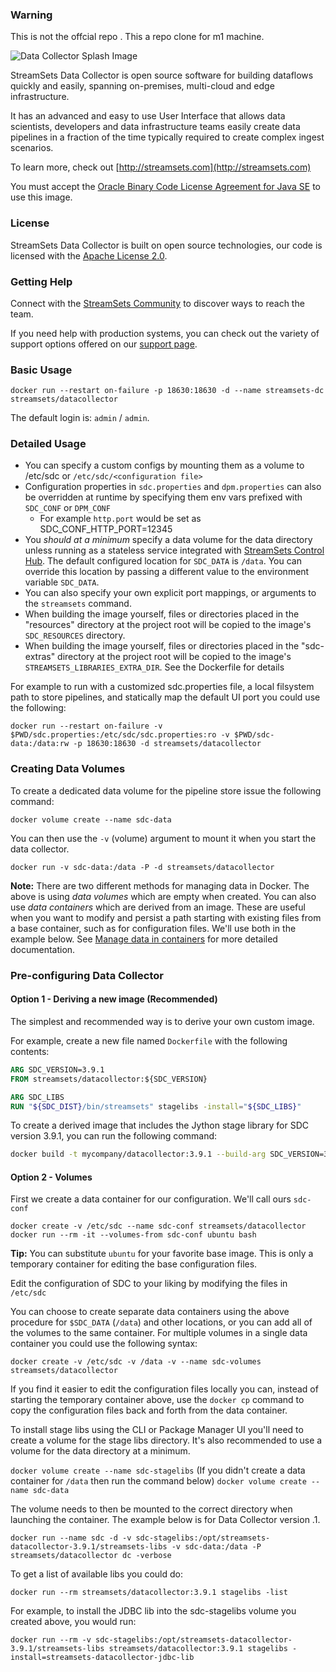 ### Warning

This is not the offcial repo . This a repo clone for m1 machine.


![Data Collector Splash Image](https://raw.githubusercontent.com/streamsets/datacollector/master/datacollector_splash.png)

StreamSets Data Collector is open source software for building dataflows quickly and easily, spanning on-premises, multi-cloud and edge infrastructure.

It has an advanced and easy to use User Interface that allows data scientists, developers and data infrastructure teams easily create data pipelines in a fraction of the time typically required to create complex ingest scenarios.

To learn more, check out [http://streamsets.com](http://streamsets.com)

You must accept the [Oracle Binary Code License Agreement for Java SE](http://www.oracle.com/technetwork/java/javase/terms/license/index.html) to use this image.

### License

StreamSets Data Collector is built on open source technologies, our code is licensed with the
[Apache License 2.0](LICENSE.txt).

### Getting Help

Connect with the [StreamSets Community](https://streamsets.com/community) to discover ways to reach the team.

If you need help with production systems, you can check out the variety of support options offered on our
[support page](http://streamsets.com/support).

### Basic Usage

`docker run --restart on-failure -p 18630:18630 -d --name streamsets-dc streamsets/datacollector`

The default login is: `admin` / `admin`.

### Detailed Usage

* You can specify a custom configs by mounting them as a volume to /etc/sdc or `/etc/sdc/<configuration file>`
* Configuration properties in `sdc.properties` and `dpm.properties` can also be overridden at runtime by specifying them env vars prefixed with `SDC_CONF` or `DPM_CONF`
  * For example `http.port` would be set as SDC_CONF_HTTP_PORT=12345
* You *should at a minimum* specify a data volume for the data directory unless running as a stateless service integrated with [StreamSets Control Hub](https://streamsets.com/products/sch). The default configured location for `SDC_DATA` is `/data`. You can override this location by passing a different value to the environment variable `SDC_DATA`.
* You can also specify your own explicit port mappings, or arguments to the `streamsets` command.
* When building the image yourself, files or directories placed in the "resources" directory at the project root will be copied to the image's  `SDC_RESOURCES` directory.
* When building the image yourself, files or directories placed in the "sdc-extras" directory at the project root will be copied to the image's `STREAMSETS_LIBRARIES_EXTRA_DIR`. See the Dockerfile for details

For example to run with a customized sdc.properties file, a local filsystem path to store pipelines, and statically map the default UI port you could use the following:

`docker run --restart on-failure -v $PWD/sdc.properties:/etc/sdc/sdc.properties:ro -v $PWD/sdc-data:/data:rw -p 18630:18630 -d streamsets/datacollector`

### Creating Data Volumes

To create a dedicated data volume for the pipeline store issue the following command:

`docker volume create --name sdc-data`

You can then use the `-v` (volume) argument to mount it when you start the data collector.

`docker run -v sdc-data:/data -P -d streamsets/datacollector`

**Note:** There are two different methods for managing data in Docker. The above is using *data volumes* which are empty when created. You can also use *data containers* which are derived from an image. These are useful when you want to modify and persist a path starting with existing files from a base container, such as for configuration files. We'll use both in the example below. See [Manage data in containers](https://docs.docker.com/engine/tutorials/dockervolumes/) for more detailed documentation.

### Pre-configuring Data Collector

#### Option 1 - Deriving a new image (Recommended)

The simplest and recommended way is to derive your own custom image.

For example, create a new file named `Dockerfile` with the following contents:

```dockerfile
ARG SDC_VERSION=3.9.1
FROM streamsets/datacollector:${SDC_VERSION}

ARG SDC_LIBS
RUN "${SDC_DIST}/bin/streamsets" stagelibs -install="${SDC_LIBS}"
```

To create a derived image that includes the Jython stage library for SDC version 3.9.1, you can run the following command:

```bash
docker build -t mycompany/datacollector:3.9.1 --build-arg SDC_VERSION=3.9.1 --build-arg SDC_LIBS=streamsets-datacollector-jython_2_7-lib .
```

#### Option 2 - Volumes

First we create a data container for our configuration. We'll call ours `sdc-conf`

`docker create -v /etc/sdc --name sdc-conf streamsets/datacollector`
`docker run --rm -it --volumes-from sdc-conf ubuntu bash`

**Tip:** You can substitute `ubuntu` for your favorite base image. This is only
a temporary container for editing the base configuration files.

Edit the configuration of SDC to your liking by modifying the files in `/etc/sdc`

You can choose to create separate data containers using the above procedure for
`$SDC_DATA` (`/data`) and other locations, or you can add all of the volumes to the
same container. For multiple volumes in a single data container you could use the following syntax:

`docker create -v /etc/sdc -v /data -v --name sdc-volumes streamsets/datacollector`

If you find it easier to edit the configuration files locally you can, instead
of starting the temporary container above, use the `docker cp` command to
copy the configuration files back and forth from the data container.

To install stage libs using the CLI or Package Manager UI you'll need to create a volume for the stage libs directory.
It's also recommended to use a volume for the data directory at a minimum.

`docker volume create --name sdc-stagelibs`
(If you didn't create a data container for `/data` then run the command below)
`docker volume create --name sdc-data`

The volume needs to then be mounted to the correct directory when launching the container. The example below is for
Data Collector version 
.1.

`docker run --name sdc -d -v sdc-stagelibs:/opt/streamsets-datacollector-3.9.1/streamsets-libs -v sdc-data:/data -P streamsets/datacollector dc -verbose`

To get a list of available libs you could do:

`docker run --rm streamsets/datacollector:3.9.1 stagelibs -list`

For example, to install the JDBC lib into the sdc-stagelibs volume you created above, you would run:

`docker run --rm -v sdc-stagelibs:/opt/streamsets-datacollector-3.9.1/streamsets-libs streamsets/datacollector:3.9.1 stagelibs -install=streamsets-datacollector-jdbc-lib`

